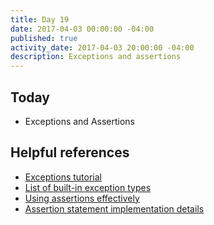 ```yaml
---
title: Day 19
date: 2017-04-03 00:00:00 -04:00
published: true
activity_date: 2017-04-03 20:00:00 -04:00
description: Exceptions and assertions
---
```


## Today

* Exceptions and Assertions

## Helpful references

* [Exceptions tutorial](https://docs.python.org/3/tutorial/errors.html)
* [List of built-in exception types](https://docs.python.org/3/library/exceptions.html)
* [Using assertions effectively](https://wiki.python.org/moin/UsingAssertionsEffectively)
* [Assertion statement implementation details](https://docs.python.org/3/reference/simple_stmts.html#the-assert-statement)

